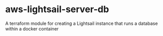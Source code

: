 # aws-lightsail-server-db
A terraform module for creating a Lightsail instance that runs a database within a docker container

